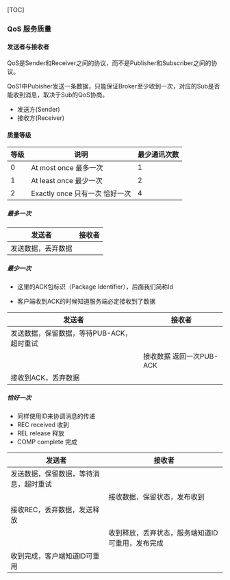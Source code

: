 [TOC]

### QoS 服务质量

#### 发送者与接收者

QoS是Sender和Receiver之间的协议，而不是Publisher和Subscriber之间的协议。

QoS1中Pubisher发送一条数据，只能保证Broker至少收到一次，对应的Sub是否能收到消息，取决于Sub的QoS协商。

- 发送方(Sender)
- 接收方(Receiver) 

#### 质量等级

| 等级 | 说明                           | 最少通讯次数 |
| ---- | ------------------------------ | ------------ |
| 0    | At most once 最多一次          | 1            |
| 1    | At least once 最少一次         | 2            |
| 2    | Exactly once 只有一次 恰好一次 | 4            |

##### 最多一次

| 发送者             | 接收者 |
| ------------------ | ------ |
| 发送数据，丢弃数据 |        |

##### 最少一次

- 这里的ACK包标识（Package Identifier），后面我们简称Id

- 客户端收到ACK的时候知道服务端必定接收到了数据

| 发送者                                    | 接收者                   |
| ----------------------------------------- | ------------------------ |
| 发送数据，保留数据，等待PUB-ACK，超时重试 |                          |
|                                           | 接收数据 返回一次PUB-ACK |
| 接收到ACK，丢弃数据                       |                          |

##### 恰好一次

- 同样使用ID来协调消息的传递
- REC received 收到
- REL release 释放
- COMP complete 完成

| 发送者                                 | 接收者                                           |
| -------------------------------------- | ------------------------------------------------ |
| 发送数据，保留数据，等待消息，超时重试 |                                                  |
|                                        | 接收数据，保留状态，发布收到                     |
| 接收REC，丢弃数据，发送释放            |                                                  |
|                                        | 收到释放，丢弃状态，服务端知道ID可重用，发布完成 |
| 收到完成，客户端知道ID可重用           |                                                  |

